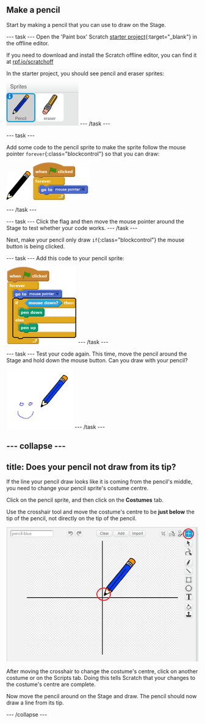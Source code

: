 ## Make a pencil

Start by making a pencil that you can use to draw on the Stage.

--- task ---
Open the 'Paint box' Scratch [starter project](http://rpf.io/p/en/paint-box-scratch2-go){:target="_blank"} in the offline editor.

If you need to download and install the Scratch offline editor, you can find it at [rpf.io/scratchoff](http://rpf.io/scratchoff)

In the starter project, you should see pencil and eraser sprites:

![screenshot](images/paint-starter.png)
--- /task ---

--- task ---

Add some code to the pencil sprite to make the sprite follow the mouse pointer `forever`{:class="blockcontrol"} so that you can draw:

![pencil](images/pencil.png)
![blocks_1545215451_99667](images/blocks_1545215451_99667.png)

--- /task ---

--- task ---
Click the flag and then move the mouse pointer around the Stage to test whether your code works.
--- /task ---

Next, make your pencil only draw `if`{:class="blockcontrol"} the mouse button is being clicked.

--- task ---
Add this code to your pencil sprite:

![blocks_1545215453_8583968](images/blocks_1545215453_8583968.png)
--- /task ---

--- task ---
Test your code again. This time, move the pencil around the Stage and hold down the mouse button. Can you draw with your pencil?

![screenshot](images/paint-draw.png)
--- /task ---

--- collapse ---
---
title: Does your pencil not draw from its tip?
---
If the line your pencil draw looks like it is coming from the pencil's middle, you need to change your pencil sprite's costume centre.

Click on the pencil sprite, and then click on the **Costumes** tab.

Use the crosshair tool and move the costume's centre to be **just below** the tip of the pencil, not directly on the tip of the pencil.

![Costume center](images/costume-center.png)

After moving the crosshair to change the costume's centre, click on another costume or on the Scripts tab. Doing this tells Scratch that your changes to the costume's centre are complete.

Now move the pencil around on the Stage and draw. The pencil should now draw a line from its tip.

--- /collapse ---
